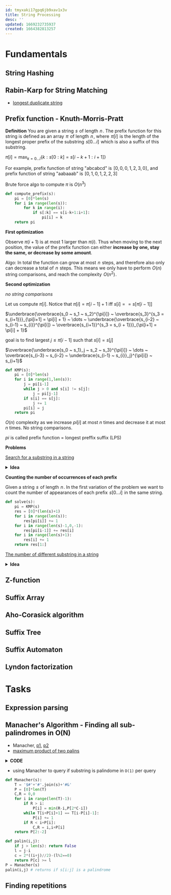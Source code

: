 ```yaml
---
id: tmyxaki17gpq6jb9xav1x3v
title: String Processing
desc: ''
updated: 1669232735937
created: 1664382813257
---
```

# Fundamentals
## String Hashing
## Rabin-Karp for String Matching
- [longest duplicate string](https://leetcode.com/problems/longest-duplicate-substring/)
## Prefix function - Knuth-Morris-Pratt

**Definition** You are given a string  $s$  of length  $n$ . The prefix function for this string is defined as an array  $\pi$  of length  $n$ , where  $\pi[i]$  is the length of the longest proper prefix of the substring  $s[0 \dots i]$  which is also a suffix of this substring.

$\pi[i] = \max_ {k = 0 \dots i} \{k : s[0:k] = s[i-k+1:i+1] \}$

For example, prefix function of string "abcabcd" is  $[0, 0, 0, 1, 2, 3, 0]$ , and prefix function of string "aabaaab" is  $[0, 1, 0, 1, 2, 2, 3]$ 


Brute force algo to compute $\pi$ is $O(n^3)$
```python
def compute_prefix(s):
    pi = [0]*len(s)
    for i in range(len(s)):
        for k in range(i):
            if s[:k] == s[i-k+1:i+1]:
                pi[i] = k
    return pi
```

**First optimization**

Observe $\pi(i+1)$ is at most 1 larger than $\pi(i)$. Thus when moving to the next position, the value of the prefix function can either **increase by one, stay the same, or decrease by some amount**. 

Algo: In total the function can grow at most  $n$  steps, and therefore also only can decrease a total of  $n$  steps. This means we only have to perform  $O(n)$  string comparisons, and reach the complexity  $O(n^2)$ .


**Second optimization**

*no string comparisons*

Let us compute $\pi[i]$. Notice that $\pi[i] = \pi[i-1] + 1$ iff $s[i] == s[\pi[i-1]]$

$\underbrace{\overbrace{s_0 ~ s_1 ~ s_2}^{\pi[i]} ~ \overbrace{s_3}^{s_3 = s_{i+1}}}_{\pi[i+1] = \pi[i] + 1} ~ \dots ~ \underbrace{\overbrace{s_{i-2} ~ s_{i-1} ~ s_{i}}^{\pi[i]} ~ \overbrace{s_{i+1}}^{s_3 = s_{i + 1}}}_{\pi[i+1] = \pi[i] + 1}$

goal is to find largest $j \leq \pi[i-1]$ such that $s[i] = s[j]$

$\overbrace{\underbrace{s_0 ~ s_1}_j ~ s_2 ~ s_3}^{\pi[i]} ~ \dots ~ \overbrace{s_{i-3} ~ s_{i-2} ~ \underbrace{s_{i-1} ~ s_{i}}_j}^{\pi[i]} ~ s_{i+1}$

```python
def KMP(s):
    pi = [0]*len(s)
    for i in range(1,len(s)):
        j = pi[i-1]
        while j > 0 and s[i] != s[j]:
            j = pi[j-1]
        if s[i] == s[j]:
            j += 1
        pi[i] = j
    return pi
```
$O(n)$ complexity as we increase $pi[i]$ at most $n$ times and decrease it at most $n$ times. No string comparisons.

$pi$ is called prefix function = longest preffix suffix (LPS)

**Problems**

[Search for a substring in a string](https://leetcode.com/problems/find-the-index-of-the-first-occurrence-in-a-string/)

<details>
<summary> <b>Idea</b> </summary>
Search substring t in string s:

Apply KMP(t+'#'+s) # use the hashtag for cases such as s = 'aaa', t = 'aa'
</details>

**Counting the number of occurrences of each prefix**

Given a string  $s$  of length  $n$ . In the first variation of the problem we want to count the number of appearances of each prefix  $s[0 \dots i]$  in the same string. 

```python
def solve(s):
    pi = KMP(s)
    res = [0]*(len(s)+1)
    for i in range(len(s)):
        res[pi[i]] += 1
    for i in range(len(s)-1,0,-1):
        res[pi[i-1]] += res[i]
    for i in range(len(s)+1):
        res[i] += 1
    return res[1:]
```

[The number of different substring in a string](https://cp-algorithms.com/string/prefix-function.html#counting-the-number-of-occurrences-of-each-prefix)


<details>
<summary> <b>Idea</b> </summary>
We will solve this problem iteratively. Namely we will learn, knowing the current number of different substrings, how to recompute this count by adding a character to the end.

We take the string  $t = s + c$  and reverse it. Now the task is transformed into computing how many prefixes there are that don't appear anywhere else.

Therefore the number of new substrings appearing when we add a new character  $c$  is  $|s| + 1 - \pi_{\text{max}}$ .
</details>

## Z-function
## Suffix Array
## Aho-Corasick algorithm
## Suffix Tree
## Suffix Automaton
## Lyndon factorization
# Tasks
## Expression parsing
## Manacher's Algorithm - Finding all sub-palindromes in O(N)

- Manacher, [p1](https://leetcode.com/problems/longest-palindromic-substring/), [p2](https://leetcode.com/problems/shortest-palindrome/)
- [maximum product of two palins](https://leetcode.com/problems/maximum-product-of-the-length-of-two-palindromic-substrings/)
<details>
<summary> <b>CODE</b> </summary>

```Python
# O(n**2)
class Solution:
    def longestPalindrome(self, s: str) -> str:
        def palin(i,j):
            while i >= 0 and j < len(s) and s[i] == s[j]:
                i -= 1
                j += 1
            return s[i+1:j]
        res = ''
        for i in range(len(s)):
            odd = palin(i,i)
            even = palin(i,i+1)
            if len(res)<len(odd): res = odd
            if len(res)<len(even): res = even
        return res

# Manacher Algorithm. Find Longest Palindrome in O(n) time.
class Solution:
    def longestPalindrome(self, s: str) -> str:  
        T = '$#'+'#'.join(s)+'#&'
        P = [0]*len(T)
        C,R = 0,0
        for i in range(len(T)-1):
            if R > i: # P[i] = (R>i) and min(R-i,P[2*C-i]) slows down
                P[i] = min(R-i,P[2*C-i])
            while T[i+P[i]+1] == T[i-P[i]-1]:
                P[i] += 1
            if R < i+P[i]:
                C,R = i,i+P[i]
        l = max(P)
        i = P.index(l)
        # P[2:-2:2] returns the sizes of largest palindrom for each i being the center (only odd length palindromes!)
        #P[2:-2] returns sized of largest palindromes (odd and even)
        return s[(i-l)//2:(i+l)//2]

```
</details>


- using Manacher to query if substring is palindome in `O(1)` per query

```Python
def Manacher(s):
    T = '$#'+'#'.join(s)+'#&'
    P = [0]*len(T)
    C,R = 0,0
    for i in range(len(T)-1):
        if R > i: 
            P[i] = min(R-i,P[2*C-i])
        while T[i+P[i]+1] == T[i-P[i]-1]:
            P[i] += 1
        if R < i+P[i]:
            C,R = i,i+P[i]
    return P[2:-2]

def palin(i,j):
    if j > len(s): return False
    l = j-i
    c = 2*((i+j)//2)-(l%2==0)
    return P[c] >= l
P = Manacher(s)
palin(i,j) # returns if s[i:j] is a palindrome
```

## Finding repetitions